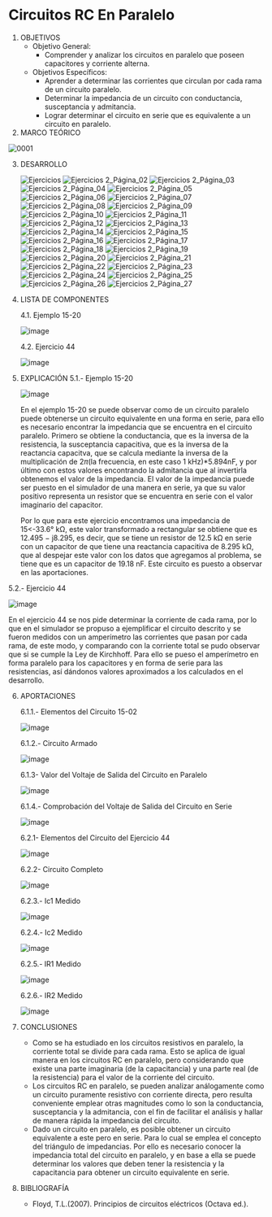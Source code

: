 # Circuitos RC En Paralelo
1.  OBJETIVOS
    - Objetivo General:
      - Comprender y analizar los circuitos en paralelo que poseen capacitores y corriente alterna.
    - Objetivos Específicos:
      - Aprender a determinar las corrientes que circulan por cada rama de un circuito paralelo.
      - Determinar la impedancia de un circuito con conductancia, susceptancia y admitancia.
      - Lograr determinar el circuito en serie que es equivalente a un circuito en paralelo.
2. MARCO TEÓRICO

  ![0001](https://user-images.githubusercontent.com/76133212/108802132-952f8c00-7565-11eb-9f98-22ddc04d72b6.jpg)

3. DESARROLLO

    ![Ejercicios](https://user-images.githubusercontent.com/75439689/108792622-b2596000-754f-11eb-9fd4-d6a7eff08d01.jpg)
![Ejercicios 2_Página_02](https://user-images.githubusercontent.com/75439689/108791831-fc414680-754d-11eb-949d-2aea8b655756.jpg)
![Ejercicios 2_Página_03](https://user-images.githubusercontent.com/75439689/108791834-fcd9dd00-754d-11eb-8000-fca91c57c086.jpg)
![Ejercicios 2_Página_04](https://user-images.githubusercontent.com/75439689/108791836-fcd9dd00-754d-11eb-9223-577695d84061.jpg)
![Ejercicios 2_Página_05](https://user-images.githubusercontent.com/75439689/108791837-fcd9dd00-754d-11eb-9a3a-39f7f5b99079.jpg)
![Ejercicios 2_Página_06](https://user-images.githubusercontent.com/75439689/108791838-fd727380-754d-11eb-8fe3-746db31dcd64.jpg)
![Ejercicios 2_Página_07](https://user-images.githubusercontent.com/75439689/108791840-fd727380-754d-11eb-9f82-b1e270365dd8.jpg)
![Ejercicios 2_Página_08](https://user-images.githubusercontent.com/75439689/108791841-fd727380-754d-11eb-90a9-d8c12bd84f15.jpg)
![Ejercicios 2_Página_09](https://user-images.githubusercontent.com/75439689/108791843-fe0b0a00-754d-11eb-9bf8-826eed47564d.jpg)
![Ejercicios 2_Página_10](https://user-images.githubusercontent.com/75439689/108791845-fe0b0a00-754d-11eb-8a7f-fdc62d3694ad.jpg)
![Ejercicios 2_Página_11](https://user-images.githubusercontent.com/75439689/108791846-fe0b0a00-754d-11eb-9e37-da0f01b5ed5e.jpg)
![Ejercicios 2_Página_12](https://user-images.githubusercontent.com/75439689/108791847-fe0b0a00-754d-11eb-9c9c-450e4083b398.jpg)
![Ejercicios 2_Página_13](https://user-images.githubusercontent.com/75439689/108791849-fea3a080-754d-11eb-8bbb-af42531464ac.jpg)
![Ejercicios 2_Página_14](https://user-images.githubusercontent.com/75439689/108791850-fea3a080-754d-11eb-9be4-15247ca3a146.jpg)
![Ejercicios 2_Página_15](https://user-images.githubusercontent.com/75439689/108791852-ff3c3700-754d-11eb-9b47-df803b2ecaa5.jpg)
![Ejercicios 2_Página_16](https://user-images.githubusercontent.com/75439689/108791813-f9465600-754d-11eb-9a6d-362bf402fac3.jpg)
![Ejercicios 2_Página_17](https://user-images.githubusercontent.com/75439689/108791814-f9deec80-754d-11eb-9191-9358c95f8716.jpg)
![Ejercicios 2_Página_18](https://user-images.githubusercontent.com/75439689/108791815-fa778300-754d-11eb-90e0-03905a69876d.jpg)
![Ejercicios 2_Página_19](https://user-images.githubusercontent.com/75439689/108791817-fa778300-754d-11eb-9c37-8544d3d86f4d.jpg)
![Ejercicios 2_Página_20](https://user-images.githubusercontent.com/75439689/108791818-fa778300-754d-11eb-8b23-b2935fb21d52.jpg)
![Ejercicios 2_Página_21](https://user-images.githubusercontent.com/75439689/108791819-fb101980-754d-11eb-87d0-98afa87a513a.jpg)
![Ejercicios 2_Página_22](https://user-images.githubusercontent.com/75439689/108791821-fb101980-754d-11eb-90ad-83aa71b45573.jpg)
![Ejercicios 2_Página_23](https://user-images.githubusercontent.com/75439689/108791822-fb101980-754d-11eb-9b7c-3b489daf6d60.jpg)
![Ejercicios 2_Página_24](https://user-images.githubusercontent.com/75439689/108791823-fba8b000-754d-11eb-8553-059a78d20b81.jpg)
![Ejercicios 2_Página_25](https://user-images.githubusercontent.com/75439689/108791824-fba8b000-754d-11eb-8c83-ca5de375b030.jpg)
![Ejercicios 2_Página_26](https://user-images.githubusercontent.com/75439689/108791825-fba8b000-754d-11eb-8c8c-b510ecd9b4ef.jpg)
![Ejercicios 2_Página_27](https://user-images.githubusercontent.com/75439689/108791827-fc414680-754d-11eb-9698-0e661dae5b40.jpg)

4. LISTA DE COMPONENTES

    4.1. Ejemplo 15-20
 
     ![image](https://user-images.githubusercontent.com/75439689/108777023-2fc1a800-7531-11eb-99e2-a4651f5dfc0f.png)
  
    4.2. Ejercicio 44
  
    ![image](https://user-images.githubusercontent.com/75439689/108777091-4667ff00-7531-11eb-8cc3-146b9391e349.png)
  
5. EXPLICACIÓN
  5.1.- Ejemplo 15-20

      ![image](https://user-images.githubusercontent.com/75439689/108779302-a57b4300-7534-11eb-9fe9-b1c301e0a09e.png)

      En el ejemplo 15-20 se puede observar como de un circuito paralelo puede obtenerse un circuito equivalente en una forma en serie, para ello es necesario encontrar la impedancia que se encuentra en el circuito paralelo. Primero se obtiene la conductancia, que es la inversa de la resistencia, la susceptancia capacitiva, que es la inversa de la reactancia capacitva, que se calcula mediante la inversa de la multiplicación de 2*π*(la frecuencia, en este caso 1 kHz)*5.894nF, y por último con estos valores encontrando la admitancia que al invertirla obtenemos el valor de la impedancia. El valor de la impedancia puede ser puesto en el simulador de una manera en serie, ya que su valor positivo representa un resistor que se encuentra en serie con el valor imaginario del capacitor.
      
      Por lo que para este ejercicio encontramos una impedancia de 15<-33.6° kΩ, este valor transformado a rectangular se obtiene que es 12.495 − j8.295, es decir, que se tiene un resistor de 12.5 kΩ en serie con un capacitor de que tiene una reactancia capacitiva de 8.295 kΩ, que al despejar este valor con los datos que agregamos al problema, se tiene que es un capacitor de 19.18 nF. Este circuito es puesto a observar en las aportaciones.

5.2.- Ejercicio 44

   ![image](https://user-images.githubusercontent.com/75439689/108779475-ec693880-7534-11eb-98e4-e1a26cf1c09f.png)

   En el ejercicio 44 se nos pide determinar la corriente de cada rama, por lo que en el simulador se propuso a ejemplificar el circuito descrito y se fueron medidos con un amperímetro las corrientes que pasan por cada rama, de este modo, y comparando con la corriente total se pudo observar que si se cumple la Ley de Kirchhoff. Para ello se pueso el amperímetro en forma paralelo para los capacitores y en forma de serie para las resistencias, así dándonos valores aproximados a los calculados en el desarrollo.

6. APORTACIONES

   6.1.1.- Elementos del Circuito 15-02
   
   ![image](https://user-images.githubusercontent.com/75439689/108785617-c7c68e00-753f-11eb-8031-25114c5d9ae1.png)
   
   6.1.2.- Circuito Armado
   
   ![image](https://user-images.githubusercontent.com/75439689/108785650-db71f480-753f-11eb-9abc-521689aa2a0f.png)
   
   6.1.3- Valor del Voltaje de Salida del Circuito en Paralelo
   
   ![image](https://user-images.githubusercontent.com/75439689/108785715-fd6b7700-753f-11eb-82d1-ad91b18ff84f.png)
   
   6.1.4.- Comprobación del Voltaje de Salida del Circuito en Serie
   
   ![image](https://user-images.githubusercontent.com/75439689/108785746-0c522980-7540-11eb-84e8-5cf58b7024ec.png)
   
   6.2.1- Elementos del Circuito del Ejercicio 44
   
   ![image](https://user-images.githubusercontent.com/75439689/108784232-f2fbae00-753c-11eb-9336-3e20ed9fbd61.png)
   
   6.2.2- Circuito Completo
   
   ![image](https://user-images.githubusercontent.com/75439689/108784262-01e26080-753d-11eb-8d4a-bf099fe28167.png)
   
   6.2.3.- Ic1 Medido
   
   ![image](https://user-images.githubusercontent.com/75439689/108784293-10307c80-753d-11eb-8afb-dae747f1b4be.png)
   
   6.2.4.- Ic2 Medido
   
   ![image](https://user-images.githubusercontent.com/75439689/108784307-1e7e9880-753d-11eb-98ff-3b4b462371a4.png)
   
   6.2.5.- IR1 Medido
   
   ![image](https://user-images.githubusercontent.com/75439689/108784329-2cccb480-753d-11eb-80ae-57e639a454d9.png)
   
   6.2.6.- IR2 Medido
   
   ![image](https://user-images.githubusercontent.com/75439689/108784360-3a823a00-753d-11eb-965e-e869ac39b73b.png)
   



7. CONCLUSIONES

   - Como se ha estudiado en los circuitos resistivos en paralelo, la corriente total se divide para cada rama. Esto se aplica de igual manera en los circuitos RC en paralelo, pero considerando que existe una parte imaginaria (de la capacitancia) y una parte real (de la resistencia) para el valor de la corriente del circuito.
   - Los circuitos RC en paralelo, se pueden analizar análogamente como un circuito puramente resistivo con corriente directa, pero resulta conveniente emplear otras magnitudes como lo son la conductancia, susceptancia y la admitancia, con el fin de facilitar el análisis y hallar de manera rápida la impedancia del circuito. 
   - Dado un circuito en paralelo, es posible obtener un circuito equivalente a este pero en serie. Para lo cual se emplea el concepto del triángulo de impedancias. Por ello es necesario conocer la impedancia total del circuito en paralelo, y en base a ella se puede determinar los valores que deben tener la resistencia y la capacitancia para obtener un circuito equivalente en serie.

8. BIBLIOGRAFÍA
   - Floyd, T.L.(2007). Principios de circuitos eléctricos (Octava ed.).
